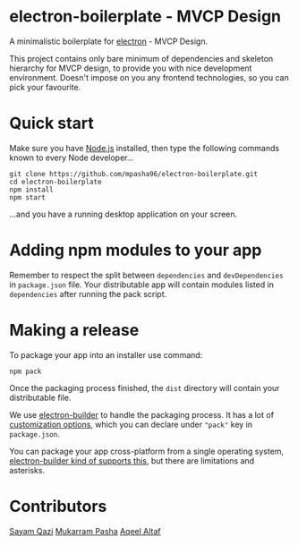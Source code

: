 # electron-boilerplate - MVCP Design

A minimalistic boilerplate for [electron](http://electron.atom.io) - MVCP Design.

This project contains only bare minimum of dependencies and skeleton hierarchy for MVCP design, to provide you with nice development environment. Doesn't impose on you any frontend technologies, so you can pick your favourite.

# Quick start

Make sure you have [Node.js](https://nodejs.org) installed, then type the following commands known to every Node developer...
```
git clone https://github.com/mpasha96/electron-boilerplate.git
cd electron-boilerplate
npm install
npm start
```
...and you have a running desktop application on your screen.


# Adding npm modules to your app

Remember to respect the split between `dependencies` and `devDependencies` in `package.json` file. Your distributable app will contain modules listed in `dependencies` after running the pack script.

# Making a release

To package your app into an installer use command:
```
npm pack
```

Once the packaging process finished, the `dist` directory will contain your distributable file.

We use [electron-builder](https://github.com/electron-userland/electron-builder) to handle the packaging process. It has a lot of [customization options](https://www.electron.build/configuration/configuration), which you can declare under `"pack"` key in `package.json`.

You can package your app cross-platform from a single operating system, [electron-builder kind of supports this](https://www.electron.build/multi-platform-build), but there are limitations and asterisks.

# Contributors

[Sayam Qazi](https://github.com/devqazi)
[Mukarram Pasha](https://github.com/mpasha96)
[Aqeel Altaf](https://github.com/aqeelaltaf)

